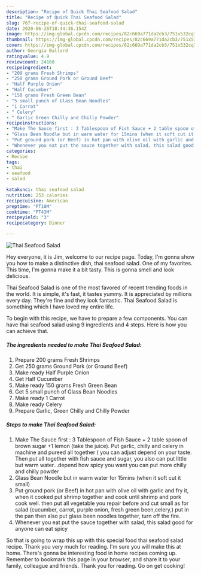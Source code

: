 ```yaml
---
description: "Recipe of Quick Thai Seafood Salad"
title: "Recipe of Quick Thai Seafood Salad"
slug: 767-recipe-of-quick-thai-seafood-salad
date: 2020-06-26T18:44:36.154Z
image: https://img-global.cpcdn.com/recipes/82c669a771da2cb3/751x532cq70/thai-seafood-salad-recipe-main-photo.jpg
thumbnail: https://img-global.cpcdn.com/recipes/82c669a771da2cb3/751x532cq70/thai-seafood-salad-recipe-main-photo.jpg
cover: https://img-global.cpcdn.com/recipes/82c669a771da2cb3/751x532cq70/thai-seafood-salad-recipe-main-photo.jpg
author: Georgia Ballard
ratingvalue: 4.9
reviewcount: 24168
recipeingredient:
- "200 grams Fresh Shrimps"
- "250 grams Ground Pork or Ground Beef"
- "Half Purple Onion"
- "Half Cucumber"
- "150 grams Fresh Green Bean"
- "5 small punch of Glass Bean Noodles"
- "1 Carrot"
- " Celery"
- " Garlic Green Chilly and Chilly Powder"
recipeinstructions:
- "Make The Sauce first : 3 Tablespoon of Fish Sauce + 2 table spoon of brown sugar +1 lemon (take the juice). Put garlic, chilly and celery in machine and pureed all together ( you can adjust depend on your taste. Then put all together with fish sauce and sugar, you also can put little but warm water...depend how spicy you want you can put more chilly and chilly powder"
- "Glass Bean Noodle but in warm water for 15mins (when it soft cut it small)"
- "Put ground pork (or Beef) in hot pan with olive oil with garlic and fry it, when it cooked put shrimp together and cook until shrimp and pork cook well. then put all vegetable you repair before and cut small as for salad (cucumber, carrot, purple onion, fresh green been,celery,) put in the pan then also put glass been noodles together, turn off the fire."
- "Whenever you eat put the sauce together with salad, this salad good for anyone can eat spicy"
categories:
- Recipe
tags:
- thai
- seafood
- salad

katakunci: thai seafood salad 
nutrition: 253 calories
recipecuisine: American
preptime: "PT18M"
cooktime: "PT43M"
recipeyield: "3"
recipecategory: Dinner

---
```



![Thai Seafood Salad](https://img-global.cpcdn.com/recipes/82c669a771da2cb3/751x532cq70/thai-seafood-salad-recipe-main-photo.jpg)

Hey everyone, it is Jim, welcome to our recipe page. Today, I'm gonna show you how to make a distinctive dish, thai seafood salad. One of my favorites. This time, I'm gonna make it a bit tasty. This is gonna smell and look delicious.



Thai Seafood Salad is one of the most favored of recent trending foods in the world. It is simple, it's fast, it tastes yummy. It is appreciated by millions every day. They're fine and they look fantastic. Thai Seafood Salad is something which I have loved my entire life.


To begin with this recipe, we have to prepare a few components. You can have thai seafood salad using 9 ingredients and 4 steps. Here is how you can achieve that.

<!--inarticleads1-->

##### The ingredients needed to make Thai Seafood Salad:

1. Prepare 200 grams Fresh Shrimps
1. Get 250 grams Ground Pork (or Ground Beef)
1. Make ready Half Purple Onion
1. Get Half Cucumber
1. Make ready 150 grams Fresh Green Bean
1. Get 5 small punch of Glass Bean Noodles
1. Make ready 1 Carrot
1. Make ready  Celery
1. Prepare  Garlic, Green Chilly and Chilly Powder




<!--inarticleads2-->

##### Steps to make Thai Seafood Salad:

1. Make The Sauce first : 3 Tablespoon of Fish Sauce + 2 table spoon of brown sugar +1 lemon (take the juice). Put garlic, chilly and celery in machine and pureed all together ( you can adjust depend on your taste. Then put all together with fish sauce and sugar, you also can put little but warm water...depend how spicy you want you can put more chilly and chilly powder
1. Glass Bean Noodle but in warm water for 15mins (when it soft cut it small)
1. Put ground pork (or Beef) in hot pan with olive oil with garlic and fry it, when it cooked put shrimp together and cook until shrimp and pork cook well. then put all vegetable you repair before and cut small as for salad (cucumber, carrot, purple onion, fresh green been,celery,) put in the pan then also put glass been noodles together, turn off the fire.
1. Whenever you eat put the sauce together with salad, this salad good for anyone can eat spicy




So that is going to wrap this up with this special food thai seafood salad recipe. Thank you very much for reading. I'm sure you will make this at home. There's gonna be interesting food in home recipes coming up. Remember to bookmark this page in your browser, and share it to your family, colleague and friends. Thank you for reading. Go on get cooking!
